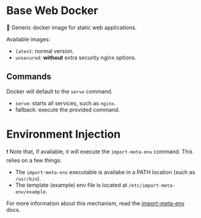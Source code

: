 # Base Web Docker

🐳 Generic docker image for static web applications.

Available images:
- `latest`: normal version.
- `unsecured`: **without** extra security nginx options.

## Commands

Docker will default to the `serve` command.

- `serve`: starts all services, such as `nginx`.
- fallback: execute the provided command.

# Environment Injection

:exclamation: Note that, if available, it will execute the `import-meta-env` command. This relies on a few things:
- The `import-meta-env` executable is availabe in a PATH location (such as `/usr/bin`).
- The template (example) env file is located at `/etc/import-meta-env/example`.

For more information about this mechanism, read the [import-meta-env](https://import-meta-env.org/guide/getting-started/runtime-transform.html) docs.
